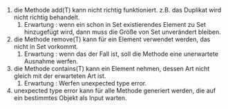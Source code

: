 1.  die Methode add(T) kann nicht richtig funktioniert. z.B. das Duplikat wird nicht richtig behandelt.
	1. Erwartung : wenn ein schon in Set existierendes Element zu Set hinzugefügt wird, dann muss die Größe von Set unverändert bleiben.
2. die Methode remove(T) kann für ein Element verwendet werden, das nicht in Set vorkommt.
	1. Erwartung : wenn das der Fall ist, soll die Methode eine unerwartete Ausnahme werfen.
3. die Methode contains(T) kann ein Element nehmen, dessen Art nicht gleich mit der erwarteten Art ist.
	1. Erwartung : Werfen unexpected type error.
4. unexpected type error kann für alle Methode generiert werden, die auf ein bestimmtes Objekt als Input warten.